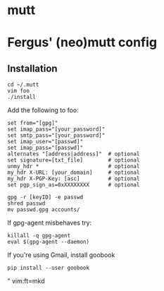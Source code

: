 mutt
====

# Fergus' (neo)mutt config 

## Installation
```
cd ~/.mutt
vim foo
./install
```

Add the following to foo:
```
set from="[gpg]"
set imap_pass="[your_password]"
set smtp_pass="[your_password]"
set imap_user="[passwd]"
set imap_pass="[passwd]"
alternates "[address|address]"  # optional
set signature=[txt_file]        # optional
unmy_hdr *                      # optional
my_hdr X-URL: [your_domain]     # optional
my_hdr X-PGP-Key: [asc]         # optional
set pgp_sign_as=0xXXXXXXXX      # optional
```

```
gpg -r [keyID] -e passwd
shred passwd
mv passwd.gpg accounts/
```

If gpg-agent misbehaves try:
```
killall -q gpg-agent
eval $(gpg-agent --daemon)
```

If you're using Gmail, install goobook
```
pip install --user goobook
```

" vim:ft=mkd
